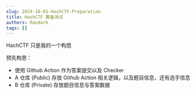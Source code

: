 ```yaml
---
slug: 2024-10-01-HashCTF-Preparation
title: HashCTF 筹备测试
authors: Randark
tags: []
---
```


HachCTF 只是我的一个构思

<!-- truncate -->

预先构思：

- 使用 Github Action 作为答案提交以及 Checker
- A 仓库 (Public) 存放 Github Action 相关逻辑，以及题目信息，还有选手信息
- B 仓库 (Private) 存放题目信息与答案数据
